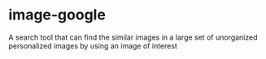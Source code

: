 # image-google
A search tool that can find the similar images in a large set of unorganized personalized images by using an image of interest
